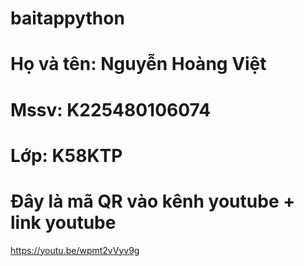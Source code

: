# baitappython
# Họ và tên: Nguyễn Hoàng Việt 
# Mssv: K225480106074 
# Lớp: K58KTP
# Đây là mã QR vào kênh youtube + link youtube
https://youtu.be/wpmt2vVyv9g
